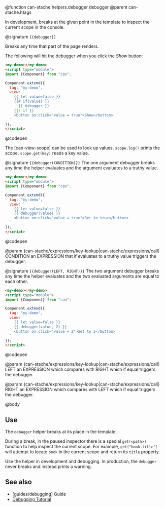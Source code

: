 @function can-stache.helpers.debugger debugger
@parent can-stache.htags

In development, breaks at the given point in the template to inspect the current scope in the
console.  

@signature `{{debugger}}`

  Breaks any time that part of the page renders.

  The following will hit the debugger
  when you click the _Show_ button:

  ```html
  <my-demo></my-demo>
  <script type="module">
  import {Component} from "can";

  Component.extend({
    tag: "my-demo",
    view: `
      {{ let value=false }}
      {{# if(value) }}
        {{ debugger }}
      {{/ if }}
      <button on:click="value = true">Show</button>
    `
  });
  </script>
  ```
  @codepen

  The [can-view-scope] can be used to look up values. `scope.log()` prints the scope.
  `scope.get(key)` reads a key value.

@signature `{{debugger(CONDITION)}}`
  The one argument debugger breaks any time the helper evaluates and the argument evaluates to a truthy value.

  ```html
  <my-demo></my-demo>
  <script type="module">
  import {Component} from "can";

  Component.extend({
    tag: "my-demo",
    view: `
      {{ let value=false }}
      {{ debugger(value) }}
      <button on:click="value = true">Set to true</button>
    `
  });
  </script>
  ```
  @codepen

  @param {can-stache/expressions/key-lookup|can-stache/expressions/call} CONDITION an EXPRESSION that if evaluates to a truthy value triggers the debugger.

@signature `{{debugger(LEFT, RIGHT)}}`
  The two argument debugger breaks any time the helper evaluates and the two evaluated arguments are equal to each other.

  ```html
  <my-demo></my-demo>
  <script type="module">
  import {Component} from "can";

  Component.extend({
    tag: "my-demo",
    view: `
      {{ let value=false }}
      {{ debugger(value, 2) }}
      <button on:click="value = 2">Set to 2</button>
    `
  });
  </script>
  ```
  @codepen

  @param {can-stache/expressions/key-lookup|can-stache/expressions/call} LEFT an EXPRESSION which compares with RIGHT which if equal triggers the debugger.

  @param {can-stache/expressions/key-lookup|can-stache/expressions/call} RIGHT an EXPRESSION which compares with LEFT which if equal triggers the debugger.

@body

## Use

The `debugger` helper breaks at its place in the template.

During a break, in the paused inspector there is a special `get(<path>)` function to help inspect the current scope. For example, `get("book.title")` will attempt to locate `book` in the current scope and return its `title` property.

Use the helper in development and debugging.
In production, the `debugger` never breaks and instead prints a warning.

## See also

- [guides/debugging] Guide
- [Debugging Tutorial](https://www.bitovi.com/blog/canjs-debugging-tutorial)
